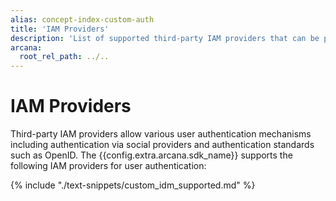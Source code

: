 ```yaml
---
alias: concept-index-custom-auth
title: 'IAM Providers'
description: 'List of supported third-party IAM providers that can be plugged into apps that integrate with the Arcana Auth SDK.'
arcana:
  root_rel_path: ../..
---
```


# IAM Providers

Third-party IAM providers allow various user authentication mechanisms including authentication via social providers and authentication standards such as OpenID. The {{config.extra.arcana.sdk_name}} supports the following IAM providers for user authentication:

{% include "./text-snippets/custom_idm_supported.md" %}
